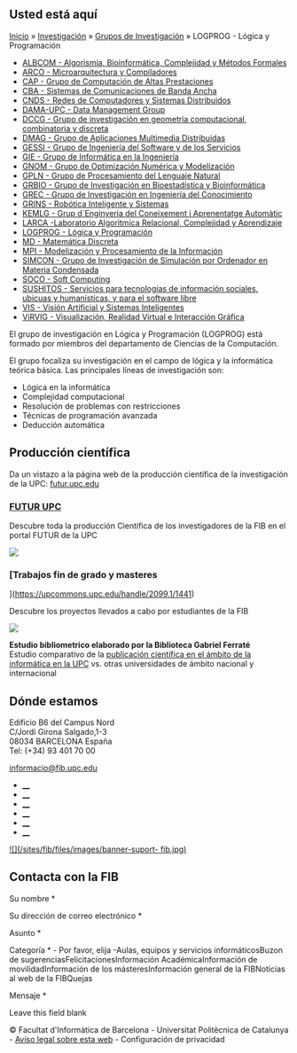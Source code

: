 ## Usted está aquí

[Inicio](/es) » [Investigación](/es/investigacion) » [Grupos de
Investigación](/es/investigacion/grupos-de-investigacion) » LOGPROG - Lógica y
Programación

  * [ALBCOM - Algorismia, Bioinformática, Complejidad y Métodos Formales](/es/investigacion/grupos-de-investigacion/albcom-algorismia-bioinformatica-complejidad-y-metodos-formales)
  * [ARCO - Microarquitectura y Compiladores](/es/investigacion/grupos-de-investigacion/arco-microarquitectura-y-compiladores)
  * [CAP - Grupo de Computación de Altas Prestaciones](/es/investigacion/grupos-de-investigacion/cap-grupo-de-computacion-de-altas-prestaciones)
  * [CBA - Sistemas de Comunicaciones de Banda Ancha](/es/investigacion/grupos-de-investigacion/cba-sistemas-de-comunicaciones-de-banda-ancha)
  * [CNDS - Redes de Computadores y Sistemas Distribuidos](/es/investigacion/grupos-de-investigacion/cnds-redes-de-computadores-y-sistemas-distribuidos)
  * [DAMA-UPC - Data Management Group](/es/investigacion/grupos-de-investigacion/dama-upc-data-management-group)
  * [DCCG - Grupo de investigación en geometría computacional, combinatoria y discreta](/es/investigacion/grupos-de-investigacion/dccg-grupo-de-investigacion-en-geometria-computacional-combinatoria-y-discreta)
  * [DMAG - Grupo de Aplicaciones Multimedia Distribuidas](/es/investigacion/grupos-de-investigacion/dmag-grupo-de-aplicaciones-multimedia-distribuidas)
  * [GESSI - Grupo de Ingeniería del Software y de los Servicios](/es/investigacion/grupos-de-investigacion/gessi-grupo-de-ingenieria-del-software-y-de-los-servicios)
  * [GIE - Grupo de Informática en la Ingeniería](/es/investigacion/grupos-de-investigacion/gie-grupo-de-informatica-en-la-ingenieria)
  * [GNOM - Grupo de Optimización Numérica y Modelización](/es/investigacion/grupos-de-investigacion/gnom-grupo-de-optimizacion-numerica-y-modelizacion)
  * [GPLN - Grupo de Procesamiento del Lenguaje Natural](/es/investigacion/grupos-de-investigacion/gpln-grupo-de-procesamiento-del-lenguaje-natural)
  * [GRBIO - Grupo de Investigación en Bioestadística y Bioinformática](/es/investigacion/grupos-de-investigacion/grbio-grupo-de-investigacion-en-bioestadistica-y-bioinformatica)
  * [GREC - Grupo de Investigación en Ingeniería del Conocimiento](/es/investigacion/grupos-de-investigacion/grec-grupo-de-investigacion-en-ingenieria-del-conocimiento)
  * [GRINS - Robótica Inteligente y Sistemas](/es/investigacion/grupos-de-investigacion/grins-robotica-inteligente-y-sistemas)
  * [KEMLG - Grup d´Enginyeria del Coneixement i Aprenentatge Automàtic](/es/investigacion/grupos-de-investigacion/kemlg-grupo-de-ingenieria-del-conocimiento-y-aprendizaje-automatico)
  * [LARCA -Laboratorio Algoritmica Relacional, Complejidad y Aprendizaje](/es/investigacion/grupos-de-investigacion/larca-laboratorio-algoritmica-relacional-complejidad-y-aprendizaje)
  * [LOGPROG - Lógica y Programación](/es/investigacion/grupos-de-investigacion/logprog-logica-y-programacion)
  * [MD - Matemática Discreta](/es/investigacion/grupos-de-investigacion/md-matematica-discreta)
  * [MPI - Modelización y Procesamiento de la Información](/es/investigacion/grupos-de-investigacion/mpi-modelizacion-y-procesamiento-de-la-informacion)
  * [SIMCON - Grupo de Investigación de Simulación por Ordenador en Materia Condensada](/es/investigacion/grupos-de-investigacion/simcon-grupo-de-investigacion-de-simulacion-por-ordenador-en-materia-condensada)
  * [SOCO - Soft Computing](/es/investigacion/grupos-de-investigacion/soco-soft-computing)
  * [SUSHITOS - Servicios para tecnologías de información sociales, ubicuas y humanísticas, y para el software libre](/es/investigacion/grupos-de-investigacion/sushitos-servicios-para-tecnologias-de-informacion-sociales-ubicuas-y-humanisticas-y-para-el-software-libre)
  * [VIS - Visión Artificial y Sistemas Inteligentes](/es/investigacion/grupos-de-investigacion/vis-vision-artificial-y-sistemas-inteligentes)
  * [ViRVIG - Visualización, Realidad Virtual e Interacción Gráfica](/es/investigacion/grupos-de-investigacion/virvig-visualizacion-realidad-virtual-e-interaccion-grafica)

El grupo de investigación en Lógica y Programación (LOGPROG) está formado por
miembros del departamento de Ciencias de la Computación.  
  
El grupo focaliza su investigación en el campo de lógica y la informática
teórica básica. Las principales líneas de investigación son:

  *  Lógica en la informática
  *  Complejidad computacional
  *  Resolución de problemas con restricciones
  *  Técnicas de programación avanzada
  *  Deducción automática

## Producción científica

Da un vistazo a la página web de la producción científica de la investigación
de la UPC: [futur.upc.edu](http://futur.upc.edu/LOGPROG?locale=es)

###  [FUTUR UPC ](https://futur.upc.edu/FIB)

Descubre toda la producción Científica de los investigadores de la FIB en el
portal FUTUR de la UPC

[![](/sites/fib/files/images/recerca/bxh_2016_futurportal.png)](https://futur.upc.edu/FIB)

###  [Trabajos fin de grado y masteres
](https://upcommons.upc.edu/handle/2099.1/1441)

Descubre los proyectos llevados a cabo por estudiantes de la FIB

[![](/sites/fib/files/documents/estudis/upccommons.jpeg)](https://upcommons.upc.edu/handle/2099.1/1441)



**Estudio bibliometrico elaborado por la Biblioteca Gabriel Ferraté**  
Estudio comparativo de la [publicación científica en el ámbito de la
informática en la UPC](http://upcommons.upc.edu/handle/2117/22885) vs. otras
universidades de ámbito nacional y internacional

## Dónde estamos

Edificio B6 del Campus Nord  
C/Jordi Girona Salgado,1-3  
08034 BARCELONA España  
Tel: (+34) 93 401 70 00

[informacio@fib.upc.edu](mailto:informacio@fib.upc.edu)

  * [__](/es/noticies/rss.rss)
  * [__](https://www.facebook.com/fib.upc)
  * [__](https://twitter.com/fib_upc)
  * [__](https://www.flickr.com/photos/fib-upc/albums)
  * [__](https://www.youtube.com/user/mediafib)
  * [__](https://www.instagram.com/fib.upc/)

[![](/sites/fib/files/images/banner-suport-
fib.jpg)](http://suport.fib.upc.edu)

## Contacta con la FIB

Su nombre *

Su dirección de correo electrónico *

Asunto *

Categoría * \- Por favor, elija -Aulas, equipos y servicios informáticosBuzon
de sugerenciasFelicitacionesInformación AcadémicaInformación de
movilidadInformación de los másteresInformación general de la FIBNoticias al
web de la FIBQuejas

Mensaje *

Leave this field blank

© Facultat d'Informàtica de Barcelona - Universitat Politècnica de Catalunya -
[Avíso legal sobre esta web](/es/aviso-legal-sobre-esta-web) \- Configuración
de privacidad

